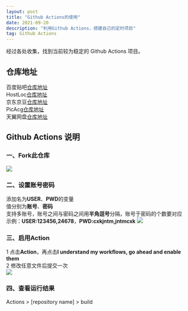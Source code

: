 ```yaml
---
layout: post
title: "Github Actions的使用"
date: 2021-09-20 
description: "利用Github Actions，搭建自己的定时项目"
tag: Github Actions
---   
```



经过各处收集，找到当前较为稳定的 Github Actions 项目。     

## 仓库地址     

百度贴吧[仓库地址](https://github.com/JackCobra11/TieBaSign)\
HostLoc[仓库地址](https://github.com/JackCobra11/hostloc-auto-get-points-1)\
京东京豆[仓库地址](https://github.com/JackCobra11/JD_Bot)\
PicAcg[仓库地址](https://github.com/JackCobra11/picacomic-Punch)\
天翼网盘[仓库地址](https://github.com/JackCobra11/189checkin)

## Github Actions 说明         

### 一、Fork此仓库
![](http://tu.yaohuo.me/imgs/2020/06/f059fe73afb4ef5f.png)
### 二、设置账号密码
添加名为**USER**、**PWD**的变量  
值分别为**账号**、**密码**  
支持多账号，账号之间与密码之间用**半角逗号**分隔，账号于密码的个数要对应  
示例：**USER:123456,24678**，**PWD:cxkjntm,jntmcxk**
![](http://tu.yaohuo.me/imgs/2020/06/748bf9c0ca6143cd.png)

### 三、启用Action
1 点击**Action**，再点击**I understand my workflows, go ahead and enable them**  
2 修改任意文件后提交一次  
![](http://tu.yaohuo.me/imgs/2020/06/34ca160c972b9927.png)

### 四、查看运行结果
Actions > [repository name] > build  